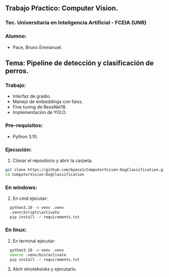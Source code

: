## Trabajo Pŕactico: Computer Vision.
### Tec. Universitaria en Inteligencia Artificial - FCEIA (UNR)

### Alumno: 
- Pace, Bruno Emmanuel. 

## Tema: Pipeline de detección y clasificación de perros.

### Trabajo:

- Interfaz de gradio.
- Manejo de embeddings con faiss.
- Fine tuning de RessNet18.
- Implementación de YOLO.


### Pre-requisitos:
- Python 3.10.
### Ejecución:

1. Clonar el repositorio y abrir la carpeta.

```sh
git clone https://github.com/bpace1/ComputerVision-DogClassification.git
cd ComputerVision-DogClassification
```

### En windows:


2. En cmd ejecutar:

```sh
  python3.10 -m venv .venv
  .venv\Scripts\activate
  pip install -r requirements.txt
```


### En linux:

2. En terminal ejecutar:

```sh
  python3.10 -m venv .venv
  source .venv/bin/activate
  pip install -r requirements.txt
```

3. Abrir elnotebooks y ejecutarlo.

